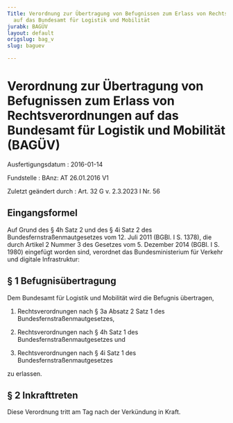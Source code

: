 ```yaml
---
Title: Verordnung zur Übertragung von Befugnissen zum Erlass von Rechtsverordnungen
  auf das Bundesamt für Logistik und Mobilität
jurabk: BAGÜV
layout: default
origslug: bag_v
slug: baguev

---
```


# Verordnung zur Übertragung von Befugnissen zum Erlass von Rechtsverordnungen auf das Bundesamt für Logistik und Mobilität (BAGÜV)

Ausfertigungsdatum
:   2016-01-14

Fundstelle
:   BAnz: AT 26.01.2016 V1

Zuletzt geändert durch
:   Art. 32 G v. 2.3.2023 I Nr. 56


## Eingangsformel

Auf Grund des § 4h Satz 2 und des § 4i Satz 2 des
Bundesfernstraßenmautgesetzes vom 12. Juli 2011 (BGBl. I S. 1378), die
durch Artikel 2 Nummer 3 des Gesetzes vom 5. Dezember 2014 (BGBl. I S.
1980) eingefügt worden sind, verordnet das Bundesministerium für
Verkehr und digitale Infrastruktur:


## § 1 Befugnisübertragung

Dem Bundesamt für Logistik und Mobilität wird die Befugnis übertragen,

1.  Rechtsverordnungen nach § 3a Absatz 2 Satz 1 des
    Bundesfernstraßenmautgesetzes,


2.  Rechtsverordnungen nach § 4h Satz 1 des Bundesfernstraßenmautgesetzes
    und


3.  Rechtsverordnungen nach § 4i Satz 1 des Bundesfernstraßenmautgesetzes



zu erlassen.


## § 2 Inkrafttreten

Diese Verordnung tritt am Tag nach der Verkündung in Kraft.

